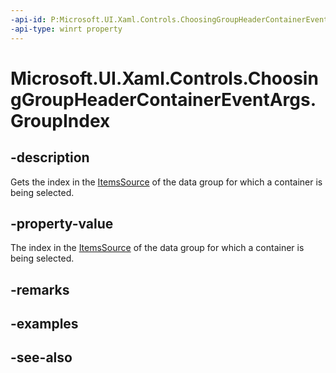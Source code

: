 ```yaml
---
-api-id: P:Microsoft.UI.Xaml.Controls.ChoosingGroupHeaderContainerEventArgs.GroupIndex
-api-type: winrt property
---
```


<!-- Property syntax
public int GroupIndex { get; }
-->

# Microsoft.UI.Xaml.Controls.ChoosingGroupHeaderContainerEventArgs.GroupIndex

## -description
Gets the index in the [ItemsSource](itemscontrol_itemssource.md) of the data group for which a container is being selected.

## -property-value
The index in the [ItemsSource](itemscontrol_itemssource.md) of the data group for which a container is being selected.

## -remarks

## -examples

## -see-also
